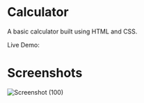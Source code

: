 # Calculator
A basic calculator built using HTML and CSS.

Live Demo:

# Screenshots


![Screenshot (100)](https://github.com/harshhgithub/Calculator/assets/133668600/bab37bfa-1706-4b30-9efb-b1e70591e93a)
